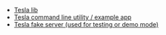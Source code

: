 - [Tesla lib](./tesla)
- [Tesla command line utility / example app](./teslac)
- [Tesla fake server (used for testing or demo mode)](./fake_server)
